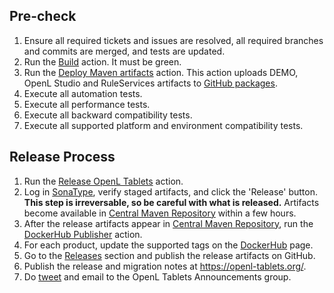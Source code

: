 ## Pre-check

1. Ensure all required tickets and issues are resolved, all required branches and commits are merged, and tests are updated.
2. Run the [Build](https://github.com/openl-tablets/openl-tablets/actions/workflows/build.yml) action.
   It must be green.
3. Run the [Deploy Maven artifacts](https://github.com/openl-tablets/openl-tablets/actions/workflows/deploy.yml) action.
   This action uploads DEMO, OpenL Studio and RuleServices artifacts to [GitHub packages](https://github.com/orgs/openl-tablets/packages?repo_name=openl-tablets).
4. Execute all automation tests.
5. Execute all performance tests.
6. Execute all backward compatibility tests.
7. Execute all supported platform and environment compatibility tests.

## Release Process

1. Run the [Release OpenL Tablets](https://github.com/openl-tablets/openl-tablets/actions/workflows/release.yml) action.
2. Log in [SonaType](https://oss.sonatype.org/), verify staged artifacts, and click the 'Release' button.
**This step is irreversable, so be careful with what is released.**
   Artifacts become available in [Central Maven Repository](https://repo1.maven.org/maven2/org/openl/) within a few hours.
3. After the release artifacts appear in [Central Maven Repository](https://repo1.maven.org/maven2/org/openl/),
run the [DockerHub Publisher](https://github.com/openl-tablets/openl-tablets/actions/workflows/docker.yml) action.
4. For each product, update the supported tags on the [DockerHub](https://hub.docker.com/u/openltablets) page.
5. Go to the [Releases](https://github.com/openl-tablets/openl-tablets/releases) section and publish the release artifacts on GitHub.
6. Publish the release and migration notes at https://openl-tablets.org/.
7. Do [tweet](https://twitter.com/openltablets) and email to the OpenL Tablets Announcements group.
